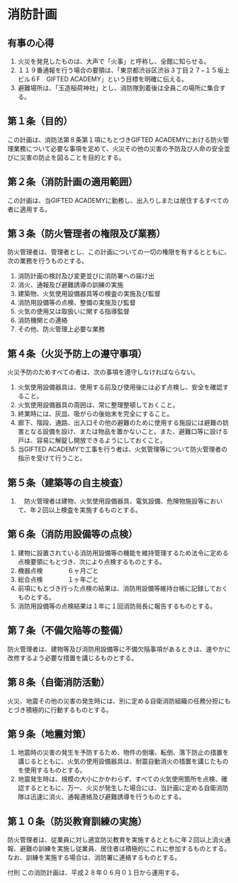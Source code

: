 # 消防計画

## 有事の心得
1. 火災を発見したものは、大声で「火事」と呼称し、全館に知らせる。
1. １１９番通報を行う場合の要領は、「東京都渋谷区渋谷３丁目２７−１５坂上ビル６F　GIFTED ACADEMY」という目標を明確に伝える。
1. 避難場所は、「玉造稲荷神社」とし、消防隊到着後は全員この場所に集合する。

## 第１条（目的）
この計画は、消防法第８条第１項にもとづきGIFTED ACADEMYにおける防火管理業務について必要な事項を定めて、火災その他の災害の予防及び人命の安全並びに災害の防止を図ることを目的とする。

## 第２条（消防計画の適用範囲）
この計画は、当GIFTED ACADEMYに勤務し、出入りしまたは居住するすべての者に適用する。

## 第３条（防火管理者の権限及び業務）
防火管理者は、管理者とし、この計画についての一切の権限を有するとともに、次の業務を行うものとする。
1. 消防計画の検討及び変更並びに消防署への届け出
1. 消火、通報及び避難誘導の訓練の実施
1. 建築物、火気使用設備器具等の検査の実施及び監督
1. 消防用設備等の点検、整備の実施及び監督
1. 火気の使用又は取扱いに関する指導監督
1. 消防機関との連絡
1. その他、防火管理上必要な業務

## 第４条（火災予防上の遵守事項）
火災予防のためすべての者は、次の事項を遵守しなければならない。
1. 火気使用設備器具は、使用する前及び使用後には必ず点検し、安全を確認すること。
1. 火気使用設備器具の周囲は、常に整理整頓しておくこと。
1. 終業時には、灰皿、吸がらの後始末を完全にすること。
1. 廊下、階段、通路、出入口その他の避難のために使用する施設には避難の妨害となる設備を設け、または物品を置かないこと。また、避難口等に設ける戸は、容易に解錠し開放できるようにしておくこと。
1. 当GIFTED ACADEMYで工事を行う者は、火気管理等について防火管理者の指示を受けて行うこと。

## 第５条（建築等の自主検査）
1. 　防火管理者は建物、火気使用設備器具、電気設備、危険物施設等において、年２回以上検査を実施するものとする。					

## 第６条（消防用設備等の点検）

1. 建物に設置されている消防用設備等の機能を維持管理するため法令に定める点検要領にもとづき、次により点検するものとする。
  1. 機器点検　　　　６ヶ月ごと
  1. 総合点検　　　　１ヶ年ごと
1. 前項にもとづき行った点検の結果は、消防用設備等維持台帳に記録しておくものとする。
1. 消防用設備等の点検結果は１年に１回消防局長に報告するものとする。

## 第７条（不備欠陥等の整備）
防火管理者は、建物等及び消防用設備等に不備欠陥事項があるときは、速やかに改修するよう必要な措置を講じるものとする。

## 第８条（自衛消防活動）
火災、地震その他の災害の発生時には、別に定める自衛消防組織の任務分担にもとづき積極的に行動するものとする。

## 第９条（地震対策）
1. 地震時の災害の発生を予防するため、物件の倒壊、転倒、落下防止の措置を講じるとともに、火気の使用設備器具は、耐震自動消火の措置を講じたものを使用するものとする。
1. 地震発生時は、規模の大小にかかわらず、すべての火気使用箇所を点検、確認するとともに、万一、火災が発生した場合には、当計画に定める自衛消防隊は迅速に消火、通報連絡及び避難誘導を行うものとする。

## 第１０条（防災教育訓練の実施）
防火管理者は、従業員に対し適宜防災教育を実施するとともに年２回以上消火通報、避難の訓練を実施し従業員、居住者は積極的にこれに参加するものとする。
なお、訓練を実施する場合は、消防署に連絡するものとする。

付則
この消防計画は、平成２８年０６月０１日から運用する。
